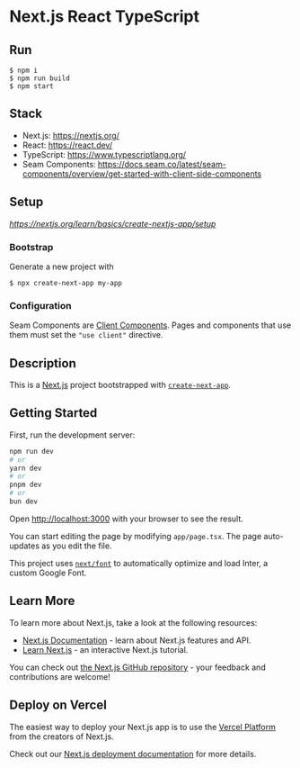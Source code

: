 # Next.js React TypeScript

## Run

```
$ npm i
$ npm run build
$ npm start
```

## Stack

- Next.js: https://nextjs.org/
- React: https://react.dev/
- TypeScript: https://www.typescriptlang.org/
- Seam Components: https://docs.seam.co/latest/seam-components/overview/get-started-with-client-side-components

## Setup

_https://nextjs.org/learn/basics/create-nextjs-app/setup_

### Bootstrap

Generate a new project with

```
$ npx create-next-app my-app
```

### Configuration

Seam Components are [Client Components](https://nextjs.org/docs/getting-started/react-essentials#client-components).
Pages and components that use them must set the `"use client"` directive.

## Description

This is a [Next.js](https://nextjs.org/) project bootstrapped with [`create-next-app`](https://github.com/vercel/next.js/tree/canary/packages/create-next-app).

## Getting Started

First, run the development server:

```bash
npm run dev
# or
yarn dev
# or
pnpm dev
# or
bun dev
```

Open [http://localhost:3000](http://localhost:3000) with your browser to see the result.

You can start editing the page by modifying `app/page.tsx`. The page auto-updates as you edit the file.

This project uses [`next/font`](https://nextjs.org/docs/basic-features/font-optimization) to automatically optimize and load Inter, a custom Google Font.

## Learn More

To learn more about Next.js, take a look at the following resources:

- [Next.js Documentation](https://nextjs.org/docs) - learn about Next.js features and API.
- [Learn Next.js](https://nextjs.org/learn) - an interactive Next.js tutorial.

You can check out [the Next.js GitHub repository](https://github.com/vercel/next.js/) - your feedback and contributions are welcome!

## Deploy on Vercel

The easiest way to deploy your Next.js app is to use the [Vercel Platform](https://vercel.com/new?utm_medium=default-template&filter=next.js&utm_source=create-next-app&utm_campaign=create-next-app-readme) from the creators of Next.js.

Check out our [Next.js deployment documentation](https://nextjs.org/docs/deployment) for more details.
